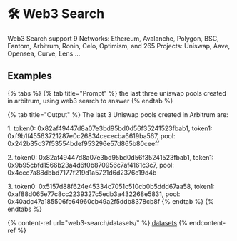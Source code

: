 # 🛠 Web3 Search

Web3 Search support 9 Networks: Ethereum, Avalanche, Polygon, BSC, Fantom, Arbitrum, Ronin, Celo, Optimism, and 265 Projects: Uniswap, Aave, Opensea, Curve, Lens …

## Examples

{% tabs %}
{% tab title="Prompt" %}
the last three uniswap pools created in arbitrum, using web3 search to answer
{% endtab %}

{% tab title="Output" %}
The last 3 Uniswap pools created in Arbitrum are:&#x20;

1\. token0: 0x82af49447d8a07e3bd95bd0d56f35241523fbab1, token1: 0xf9b1f45563721287e0c26834cececba6619ba567, pool: 0x242b35c37f53554bdef953296e57d865b80ceeff&#x20;

2\. token0: 0x82af49447d8a07e3bd95bd0d56f35241523fbab1, token1: 0x9b95cbfd1566b23a4d6f0b870956c7af4161c3c7, pool: 0x4ccc7a88dbbd7177f219d1a5721d6d2376c19d4b&#x20;

3\. token0: 0x5157d88f624e45334c7051c510cb0b5ddd67aa58, token1: 0xaf88d065e77c8cc2239327c5edb3a432268e5831, pool: 0x40adc47a185506fc64960cb49a2f5ddb8378cb8f
{% endtab %}
{% endtabs %}

{% content-ref url="web3-search/datasets/" %}
[datasets](web3-search/datasets/)
{% endcontent-ref %}
